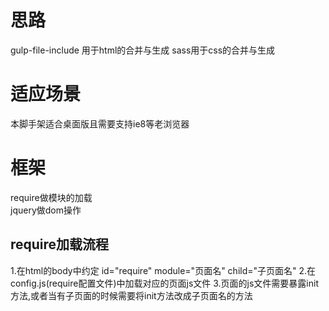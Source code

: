 # 思路
gulp-file-include 用于html的合并与生成
sass用于css的合并与生成

# 适应场景
本脚手架适合桌面版且需要支持ie8等老浏览器

# 框架
require做模块的加载  
jquery做dom操作

## require加载流程
1.在html的body中约定 id="require" module="页面名" child="子页面名"
2.在config.js(require配置文件)中加载对应的页面js文件
3.页面的js文件需要暴露init方法,或者当有子页面的时候需要将init方法改成子页面名的方法
